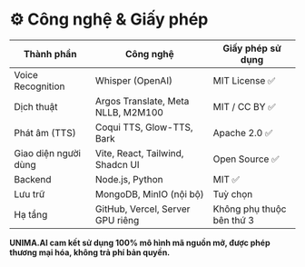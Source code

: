 # ⚙️ Công nghệ & Giấy phép

| Thành phần | Công nghệ | Giấy phép sử dụng |
|------------|-----------|-------------------|
| Voice Recognition | Whisper (OpenAI) | MIT License ✅ |
| Dịch thuật | Argos Translate, Meta NLLB, M2M100 | MIT / CC BY ✅ |
| Phát âm (TTS) | Coqui TTS, Glow-TTS, Bark | Apache 2.0 ✅ |
| Giao diện người dùng | Vite, React, Tailwind, Shadcn UI | Open Source ✅ |
| Backend | Node.js, Python | MIT ✅ |
| Lưu trữ | MongoDB, MinIO (nội bộ) | Tuỳ chọn |
| Hạ tầng | GitHub, Vercel, Server GPU riêng | Không phụ thuộc bên thứ 3 |

**UNIMA.AI cam kết sử dụng 100% mô hình mã nguồn mở, được phép thương mại hóa, không trả phí bản quyền.**
